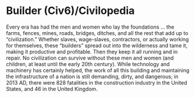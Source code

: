# Builder (Civ6)/Civilopedia

Every era has had the men and women who lay the foundations … the farms, fences, mines, roads, bridges, ditches, and all the rest that add up to “civilization.” Whether slaves, wage-slaves, contractors, or actually working for themselves, these “builders” spread out into the wilderness and tame it, making it productive and profitable. Then they keep it all running and in repair. No civilization can survive without these men and women (and children, at least until the early 20th century). While technology and machinery has certainly helped, the work of all this building and maintaining the infrastructure of a nation is still demanding, dirty, and dangerous; in 2013 AD, there were 828 fatalities in the construction industry in the United States, and 46 in the United Kingdom.